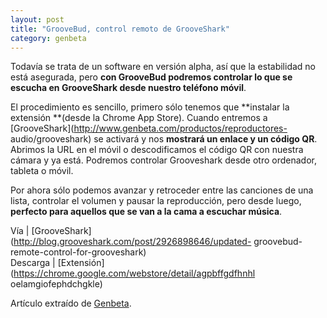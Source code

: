 ```yaml
---
layout: post
title: "GrooveBud, control remoto de GrooveShark"
category: genbeta
---
```




Todavía se trata de un software en versión alpha, así que la estabilidad no
está asegurada, pero **con GrooveBud podremos controlar lo que se escucha en
GrooveShark desde nuestro teléfono móvil**.

El procedimiento es sencillo, primero sólo tenemos que **instalar la extensión
**(desde la Chrome App Store). Cuando entremos a
[GrooveShark](http://www.genbeta.com/productos/reproductores-
audio/grooveshark) se activará y nos **mostrará un enlace y un código QR**.
Abrimos la URL en el móvil o descodificamos el código QR con nuestra cámara y
ya está. Podremos controlar Grooveshark desde otro ordenador, tableta o móvil.

Por ahora sólo podemos avanzar y retroceder entre las canciones de una lista,
controlar el volumen y pausar la reproducción, pero desde luego, **perfecto
para aquellos que se van a la cama a escuchar música**.

Vía | [GrooveShark](http://blog.grooveshark.com/post/2926898646/updated-
groovebud-remote-control-for-grooveshark)  
Descarga | [Extensión](https://chrome.google.com/webstore/detail/agpbffgdfhnhl
oelamgiofephdchgkle)

Artículo extraído de [Genbeta](http://www.genbeta.com).